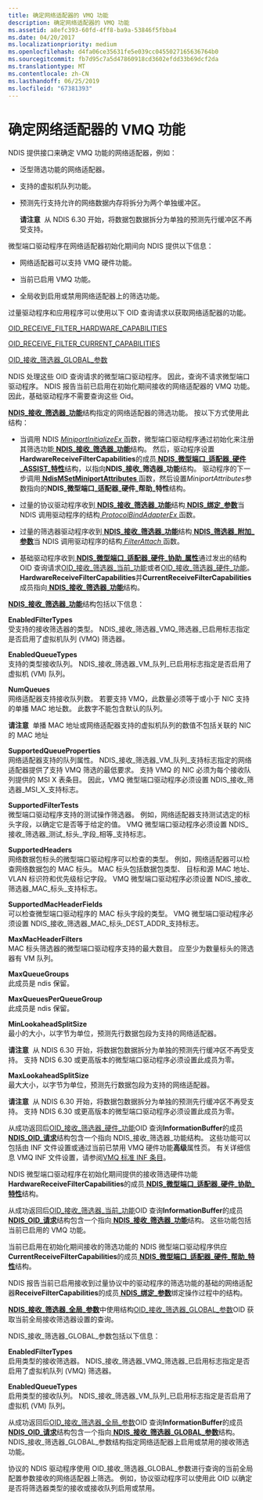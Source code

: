 ```yaml
---
title: 确定网络适配器的 VMQ 功能
description: 确定网络适配器的 VMQ 功能
ms.assetid: a8efc393-60fd-4ff8-ba9a-53846f5fbba4
ms.date: 04/20/2017
ms.localizationpriority: medium
ms.openlocfilehash: d4fa06ce35631fe5e039cc0455027165636764b0
ms.sourcegitcommit: fb7d95c7a5d47860918cd3602efdd33b69dcf2da
ms.translationtype: MT
ms.contentlocale: zh-CN
ms.lasthandoff: 06/25/2019
ms.locfileid: "67381393"
---
```

# <a name="determining-the-vmq-capabilities-of-a-network-adapter"></a>确定网络适配器的 VMQ 功能





NDIS 提供接口来确定 VMQ 功能的网络适配器，例如：

-   泛型筛选功能的网络适配器。

-   支持的虚拟机队列功能。

-   预测先行支持允许的网络数据内存将拆分为两个单独缓冲区。

    **请注意**  从 NDIS 6.30 开始，将数据包数据拆分为单独的预测先行缓冲区不再受支持。

     

微型端口驱动程序在网络适配器初始化期间向 NDIS 提供以下信息：

-   网络适配器可以支持 VMQ 硬件功能。

-   当前已启用 VMQ 功能。

-   全局收到启用或禁用网络适配器上的筛选功能。

过量驱动程序和应用程序可以使用以下 OID 查询请求以获取网络适配器的功能。

[OID\_RECEIVE\_FILTER\_HARDWARE\_CAPABILITIES](https://docs.microsoft.com/windows-hardware/drivers/network/oid-receive-filter-hardware-capabilities)

[OID\_RECEIVE\_FILTER\_CURRENT\_CAPABILITIES](https://docs.microsoft.com/windows-hardware/drivers/network/oid-receive-filter-current-capabilities)

[OID\_接收\_筛选器\_GLOBAL\_参数](https://docs.microsoft.com/windows-hardware/drivers/network/oid-receive-filter-global-parameters)

NDIS 处理这些 OID 查询请求的微型端口驱动程序。 因此，查询不请求微型端口驱动程序。 NDIS 报告当前已启用在初始化期间接收的网络适配器的 VMQ 功能。 因此，基础驱动程序不需要查询这些 Oid。

[ **NDIS\_接收\_筛选器\_功能**](https://docs.microsoft.com/windows-hardware/drivers/ddi/content/ntddndis/ns-ntddndis-_ndis_receive_filter_capabilities)结构指定的网络适配器的筛选功能。 按以下方式使用此结构：

-   当调用 NDIS [ *MiniportInitializeEx* ](https://docs.microsoft.com/windows-hardware/drivers/ddi/content/ndis/nc-ndis-miniport_initialize)函数，微型端口驱动程序通过初始化来注册其筛选功能[ **NDIS\_接收\_筛选器\_功能**](https://docs.microsoft.com/windows-hardware/drivers/ddi/content/ntddndis/ns-ntddndis-_ndis_receive_filter_capabilities)结构。 然后，驱动程序设置**HardwareReceiveFilterCapabilities**的成员[ **NDIS\_微型端口\_适配器\_硬件\_ASSIST\_特性**](https://docs.microsoft.com/windows-hardware/drivers/ddi/content/ndis/ns-ndis-_ndis_miniport_adapter_hardware_assist_attributes)结构，以指向**NDIS\_接收\_筛选器\_功能**结构。 驱动程序的下一步调用[ **NdisMSetMiniportAttributes** ](https://docs.microsoft.com/windows-hardware/drivers/ddi/content/ndis/nf-ndis-ndismsetminiportattributes)函数，然后设置*MiniportAttributes*参数指向的**NDIS\_微型端口\_适配器\_硬件\_帮助\_特性**结构。

-   过量的协议驱动程序收到[ **NDIS\_接收\_筛选器\_功能**](https://docs.microsoft.com/windows-hardware/drivers/ddi/content/ntddndis/ns-ntddndis-_ndis_receive_filter_capabilities)结构[ **NDIS\_绑定\_参数**](https://docs.microsoft.com/windows-hardware/drivers/ddi/content/ndis/ns-ndis-_ndis_bind_parameters)当 NDIS 调用驱动程序的结构[ *ProtocolBindAdapterEx* ](https://docs.microsoft.com/windows-hardware/drivers/ddi/content/ndis/nc-ndis-protocol_bind_adapter_ex)函数。

-   过量的筛选器驱动程序收到[ **NDIS\_接收\_筛选器\_功能**](https://docs.microsoft.com/windows-hardware/drivers/ddi/content/ntddndis/ns-ntddndis-_ndis_receive_filter_capabilities)结构[ **NDIS\_筛选器\_附加\_参数**](https://docs.microsoft.com/windows-hardware/drivers/ddi/content/ndis/ns-ndis-_ndis_filter_attach_parameters)当 NDIS 调用驱动程序的结构[ *FilterAttach* ](https://docs.microsoft.com/windows-hardware/drivers/ddi/content/ndis/nc-ndis-filter_attach)函数。

-   基础驱动程序收到[ **NDIS\_微型端口\_适配器\_硬件\_协助\_属性**](https://docs.microsoft.com/windows-hardware/drivers/ddi/content/ndis/ns-ndis-_ndis_miniport_adapter_hardware_assist_attributes)通过发出的结构OID 查询请求[OID\_接收\_筛选器\_当前\_功能](https://docs.microsoft.com/windows-hardware/drivers/network/oid-receive-filter-current-capabilities)或者[OID\_接收\_筛选器\_硬件\_功能](https://docs.microsoft.com/windows-hardware/drivers/network/oid-receive-filter-hardware-capabilities)。 **HardwareReceiveFilterCapabilities**并**CurrentReceiveFilterCapabilities**成员指向[ **NDIS\_接收\_筛选器\_功能**](https://docs.microsoft.com/windows-hardware/drivers/ddi/content/ntddndis/ns-ntddndis-_ndis_receive_filter_capabilities)结构。

[ **NDIS\_接收\_筛选器\_功能**](https://docs.microsoft.com/windows-hardware/drivers/ddi/content/ntddndis/ns-ntddndis-_ndis_receive_filter_capabilities)结构包括以下信息：

<a href="" id="enabledfiltertypes"></a>**EnabledFilterTypes**  
受支持的接收筛选器的类型。 NDIS\_接收\_筛选器\_VMQ\_筛选器\_已启用标志指定是否启用了虚拟机队列 (VMQ) 筛选器。

<a href="" id="enabledqueuetypes"></a>**EnabledQueueTypes**  
支持的类型接收队列。 NDIS\_接收\_筛选器\_VM\_队列\_已启用标志指定是否启用了虚拟机 (VM) 队列。

<a href="" id="numqueues"></a>**NumQueues**  
网络适配器支持接收队列数。 若要支持 VMQ，此数量必须等于或小于 NIC 支持的单播 MAC 地址数。 此数字不能包含默认的队列。

**请注意**  单播 MAC 地址或网络适配器支持的虚拟机队列的数值不包括关联的 NIC 的 MAC 地址

 

<a href="" id="supportedqueueproperties"></a>**SupportedQueueProperties**  
网络适配器支持的队列属性。 NDIS\_接收\_筛选器\_VM\_队列\_支持标志指定的网络适配器提供了支持 VMQ 筛选的最低要求。 支持 VMQ 的 NIC 必须为每个接收队列提供的 MSI X 表条目。 因此，VMQ 微型端口驱动程序必须设置 NDIS\_接收\_筛选器\_MSI\_X\_支持标志。

<a href="" id="supportedfiltertests"></a>**SupportedFilterTests**  
微型端口驱动程序支持的测试操作筛选器。 例如，网络适配器支持测试选定的标头字段，以确定它是否等于给定的值。 VMQ 微型端口驱动程序必须设置 NDIS\_接收\_筛选器\_测试\_标头\_字段\_相等\_支持标志。

<a href="" id="supportedheaders"></a>**SupportedHeaders**  
网络数据包标头的微型端口驱动程序可以检查的类型。 例如，网络适配器可以检查网络数据包的 MAC 标头。 MAC 标头包括数据包类型、 目标和源 MAC 地址、 VLAN 标识符和优先级标记字段。 VMQ 微型端口驱动程序必须设置 NDIS\_接收\_筛选器\_MAC\_标头\_支持标志。

<a href="" id="supportedmacheaderfields"></a>**SupportedMacHeaderFields**  
可以检查微型端口驱动程序的 MAC 标头字段的类型。 VMQ 微型端口驱动程序必须设置 NDIS\_接收\_筛选器\_MAC\_标头\_DEST\_ADDR\_支持标志。

<a href="" id="maxmacheaderfilters"></a>**MaxMacHeaderFilters**  
MAC 标头筛选器的微型端口驱动程序支持的最大数目。 应至少为数量标头的筛选器有 VM 队列。

<a href="" id="maxqueuegroups"></a>**MaxQueueGroups**  
此成员是 ndis 保留。

<a href="" id="maxqueuesperqueuegroup"></a>**MaxQueuesPerQueueGroup**  
此成员是 ndis 保留。

<a href="" id="minlookaheadsplitsize"></a>**MinLookaheadSplitSize**  
最小的大小，以字节为单位，预测先行数据包段为支持的网络适配器。

**请注意**  从 NDIS 6.30 开始，将数据包数据拆分为单独的预测先行缓冲区不再受支持。 支持 NDIS 6.30 或更高版本的微型端口驱动程序必须设置此成员为零。

 

<a href="" id="maxlookaheadsplitsize"></a>**MaxLookaheadSplitSize**  
最大大小，以字节为单位，预测先行数据包段为支持的网络适配器。

**请注意**  从 NDIS 6.30 开始，将数据包数据拆分为单独的预测先行缓冲区不再受支持。 支持 NDIS 6.30 或更高版本的微型端口驱动程序必须设置此成员为零。

 

从成功返回后[OID\_接收\_筛选器\_硬件\_功能](https://docs.microsoft.com/windows-hardware/drivers/network/oid-receive-filter-hardware-capabilities)OID 查询**InformationBuffer**的成员[ **NDIS\_OID\_请求**](https://docs.microsoft.com/windows-hardware/drivers/ddi/content/ndis/ns-ndis-_ndis_oid_request)结构包含一个指向 NDIS\_接收\_筛选器\_功能结构。 这些功能可以包括由 INF 文件设置或通过当前已禁用 VMQ 硬件功能**高级**属性页。 有关详细信息 VMQ INF 文件设置，请参阅[VMQ 标准 INF 条目](https://docs.microsoft.com/windows-hardware/drivers/network/standardized-inf-keywords-for-vmq)。

NDIS 微型端口驱动程序在初始化期间提供的接收筛选硬件功能**HardwareReceiveFilterCapabilities**的成员[ **NDIS\_微型端口\_适配器\_硬件\_协助\_特性**](https://docs.microsoft.com/windows-hardware/drivers/ddi/content/ndis/ns-ndis-_ndis_miniport_adapter_hardware_assist_attributes)结构。

从成功返回后[OID\_接收\_筛选器\_当前\_功能](https://docs.microsoft.com/windows-hardware/drivers/network/oid-receive-filter-current-capabilities)OID 查询**InformationBuffer**的成员[ **NDIS\_OID\_请求**](https://docs.microsoft.com/windows-hardware/drivers/ddi/content/ndis/ns-ndis-_ndis_oid_request)结构包含一个指向[ **NDIS\_接收\_筛选器\_功能**](https://docs.microsoft.com/windows-hardware/drivers/ddi/content/ntddndis/ns-ntddndis-_ndis_receive_filter_capabilities)结构。 这些功能包括当前已启用的 VMQ 功能。

当前已启用在初始化期间接收的筛选功能的 NDIS 微型端口驱动程序供应**CurrentReceiveFilterCapabilities**的成员[ **NDIS\_微型端口\_适配器\_硬件\_帮助\_特性**](https://docs.microsoft.com/windows-hardware/drivers/ddi/content/ndis/ns-ndis-_ndis_miniport_adapter_hardware_assist_attributes)结构。

NDIS 报告当前已启用接收到过量协议中的驱动程序的筛选功能的基础的网络适配器**ReceiveFilterCapabilities**的成员[ **NDIS\_绑定\_参数**](https://docs.microsoft.com/windows-hardware/drivers/ddi/content/ndis/ns-ndis-_ndis_bind_parameters)绑定操作过程中的结构。

[ **NDIS\_接收\_筛选器\_全局\_参数**](https://docs.microsoft.com/windows-hardware/drivers/ddi/content/ntddndis/ns-ntddndis-_ndis_receive_filter_global_parameters)中使用结构[OID\_接收\_筛选器\_GLOBAL\_参数](https://docs.microsoft.com/windows-hardware/drivers/network/oid-receive-filter-global-parameters)OID 获取当前全局接收筛选器设置的查询。

NDIS\_接收\_筛选器\_GLOBAL\_参数包括以下信息：

<a href="" id="enabledfiltertypes"></a>**EnabledFilterTypes**  
启用类型的接收筛选器。 NDIS\_接收\_筛选器\_VMQ\_筛选器\_已启用标志指定是否启用了虚拟机队列 (VMQ) 筛选器。

<a href="" id="enabledqueuetypes"></a>**EnabledQueueTypes**  
启用类型的接收队列。 NDIS\_接收\_筛选器\_VM\_队列\_已启用标志指定是否启用了虚拟机 (VM) 队列。

从成功返回后[OID\_接收\_筛选器\_全局\_参数](https://docs.microsoft.com/windows-hardware/drivers/network/oid-receive-filter-global-parameters)OID 查询**InformationBuffer**的成员[ **NDIS\_OID\_请求**](https://docs.microsoft.com/windows-hardware/drivers/ddi/content/ndis/ns-ndis-_ndis_oid_request)结构包含一个指向[ **NDIS\_接收\_筛选器\_GLOBAL\_参数**](https://docs.microsoft.com/windows-hardware/drivers/ddi/content/ntddndis/ns-ntddndis-_ndis_receive_filter_global_parameters)结构。 NDIS\_接收\_筛选器\_GLOBAL\_参数结构指定网络适配器上启用或禁用的接收筛选功能。

协议的 NDIS 驱动程序使用 OID\_接收\_筛选器\_GLOBAL\_参数进行查询的当前全局配置参数接收的网络适配器上筛选。 例如，协议驱动程序可以使用此 OID 以确定是否将筛选器类型的接收或接收队列启用或禁用。

 

 





